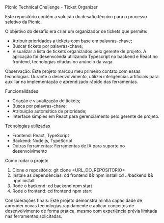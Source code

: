 Picnic Technical Challenge - Ticket Organizer


Este repositório contém a solução do desafio técnico para o processo seletivo da Picnic.


O objetivo do desafio era criar um organizador de tickets que permite:
 - Atribuir prioridades a tickets com base em palavras-chave;
 - Buscar tickets por palavras-chave;
 - Visualizar a lista de tickets organizados pelo gerente de projeto.
A aplicação foi desenvolvida utilizando Typescript no backend e React no frontend, tecnologias citadas no anúncio da vaga.


Observação: Este projeto marcou meu primeiro contato com essas tecnologias. Durante o desenvolvimento, utilizei inteligências artificiais para auxiliar na implementação e aprendizado rápido das ferramentas.


Funcionalidades
 - Criação e visualização de tickets;
 - Busca por palavras-chave;
 - Atribuição automática de prioridade;
 - Interface simples em React para gerenciamento pelo gerente de projeto.


Tecnologias utilizadas
 - Frontend: React, TypeScript
 - Backend: Node.js, TypeScript
 - Outras ferramentas: Ferramentas de IA para suporte no desenvolvimento



Como rodar o projeto
 1. Clone o repositório:
    git clone <URL_DO_REPOSITORIO>
 2. Instale as dependências:
    cd frontend && npm install
    cd ../backend && npm install
 3. Rode o backend:
    cd backend
    npm start
  4. Rode o frontend:
    cd frontend
    npm start



Considerações finais: 
Este projeto demonstra minha capacidade de aprender novas tecnologias rapidamente e aplicar conceitos de desenvolvimento de forma prática, mesmo com experiência prévia limitada nas ferramentas solicitadas.
